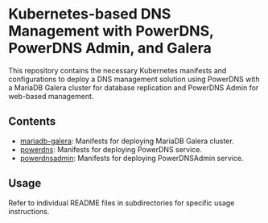 # Kubernetes-based DNS Management with PowerDNS, PowerDNS Admin, and Galera

This repository contains the necessary Kubernetes manifests and configurations to deploy a DNS management solution using PowerDNS with a MariaDB Galera cluster for database replication and PowerDNS Admin for web-based management.

## Contents

- [mariadb-galera](./mariadb-galera/README.md): Manifests for deploying MariaDB Galera cluster.
- [powerdns](./powerdns/README.md): Manifests for deploying PowerDNS service.
- [powerdnsadmin](./powerdnsadmin/README.md): Manifests for deploying PowerDNSAdmin service.

## Usage

Refer to individual README files in subdirectories for specific usage instructions.